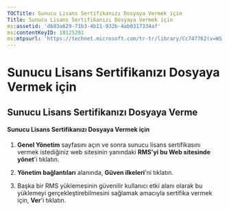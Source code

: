 ```yaml
---
TOCTitle: Sunucu Lisans Sertifikanızı Dosyaya Vermek için
Title: Sunucu Lisans Sertifikanızı Dosyaya Vermek için
ms:assetid: 'd683a629-71b3-4b11-932b-4ab0317334af'
ms:contentKeyID: 18125281
ms:mtpsurl: 'https://technet.microsoft.com/tr-tr/library/Cc747762(v=WS.10)'
---
```


Sunucu Lisans Sertifikanızı Dosyaya Vermek için
===============================================

Sunucu Lisans Sertifikanızı Dosyaya Verme
-----------------------------------------

#### Sunucu Lisans Sertifikanızı Dosyaya Vermek için

1.  **Genel Yönetim** sayfasını açın ve sonra sunucu lisans sertifikasını vermek istediğiniz web sitesinin yanındaki **RMS'yi bu Web sitesinde yönet**'i tıklatın.

2.  **Yönetim bağlantıları** alanında, **Güven ilkeleri**'ni tıklatın.

3.  Başka bir RMS yüklemesinin güvenilir kullanıcı etki alanı olarak bu yüklemeyi gerçekleştirebilmesini sağlamak amacıyla sertifika vermek için, **Ver**'i tıklatın.
